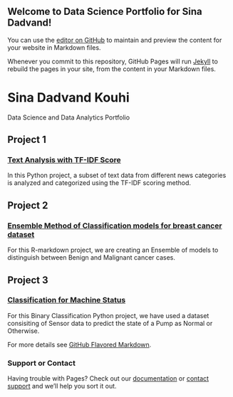 ## Welcome to Data Science Portfolio for Sina Dadvand!

You can use the [editor on GitHub](https://github.com/SinaDadvand/Sina_Portfolio/edit/gh-pages/index.md) to maintain and preview the content for your website in Markdown files.

Whenever you commit to this repository, GitHub Pages will run [Jekyll](https://jekyllrb.com/) to rebuild the pages in your site, from the content in your Markdown files.

# Sina Dadvand Kouhi
Data Science and Data Analytics Portfolio

## Project 1
### [Text Analysis with TF-IDF Score](https://github.com/SinaDadvand/Article_Categorization_TF-IDF/)
In this Python project, a subset of text data from different news categories is analyzed and categorized using the TF-IDF scoring method.

## Project 2
### [Ensemble Method of Classification models for breast cancer dataset](https://github.com/SinaDadvand/Ensemble_BreastCancer)
For this R-markdown project, we are creating an Ensemble of models to distinguish between Benign and Malignant cancer cases.


## Project 3
### [Classification for Machine Status](https://github.com/SinaDadvand/Machine-State-Classification-Pump-)
For this Binary Classification Python project, we have used a dataset consisiting of Sensor data to predict the state of a Pump as Normal or Otherwise.

For more details see [GitHub Flavored Markdown](https://guides.github.com/features/mastering-markdown/).


### Support or Contact

Having trouble with Pages? Check out our [documentation](https://docs.github.com/categories/github-pages-basics/) or [contact support](https://support.github.com/contact) and we’ll help you sort it out.
